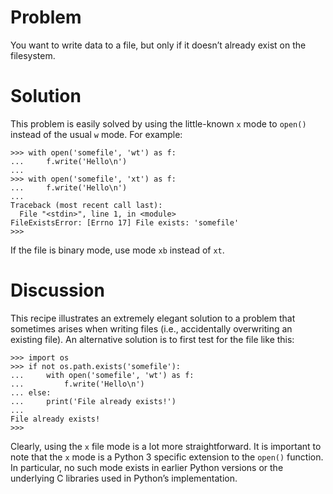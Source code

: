 # Problem

You want to write data to a file, but only if it doesn’t already exist on the filesystem.

# Solution

This problem is easily solved by using the little-known `x` mode to `open()` instead of the usual `w` mode. For example:

```pycon
>>> with open('somefile', 'wt') as f:
...     f.write('Hello\n')
...
>>> with open('somefile', 'xt') as f:
...     f.write('Hello\n')
...
Traceback (most recent call last):
  File "<stdin>", line 1, in <module>
FileExistsError: [Errno 17] File exists: 'somefile'
>>>
```

If the file is binary mode, use mode `xb` instead of `xt`.

# Discussion

This recipe illustrates an extremely elegant solution to a problem that sometimes arises when writing files (i.e., accidentally overwriting an existing file). An alternative solution is to first test for the file like this:

```pycon
>>> import os
>>> if not os.path.exists('somefile'):
...     with open('somefile', 'wt') as f:
...         f.write('Hello\n')
... else:
...     print('File already exists!')
...
File already exists!
>>>
```

Clearly, using the `x` file mode is a lot more straightforward. It is important to note that the `x` mode is a Python 3 specific extension to the `open()` function. In particular, no such mode exists in earlier Python versions or the underlying C libraries used in Python’s implementation.